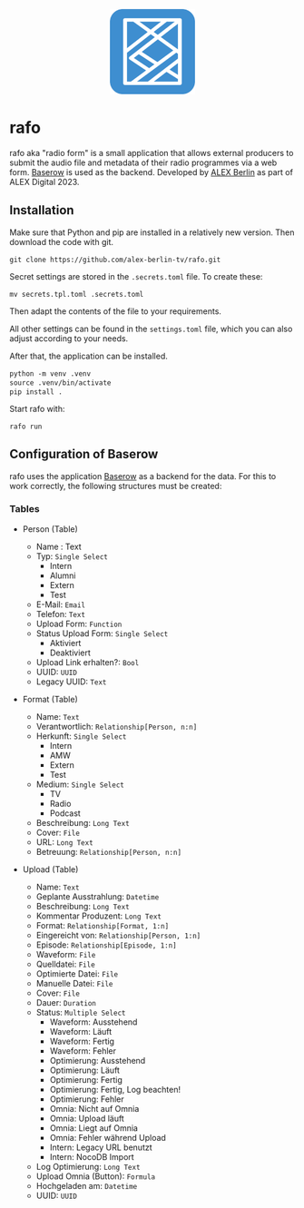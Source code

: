<p align="center">
  <img src="misc/logo.svg" height="150"/>
</p>

# rafo

rafo aka "radio form" is a small application that allows external producers to submit the audio file and metadata of their radio programmes via a web form. [Baserow](https://baserow.io/) is used as the backend. Developed by [ALEX Berlin](https://www.alex-berlin.de/) as part of ALEX Digital 2023.

## Installation

Make sure that Python and pip are installed in a relatively new version. Then download the code with git.

```
git clone https://github.com/alex-berlin-tv/rafo.git
```

Secret settings are stored in the `.secrets.toml` file. To create these:

```
mv secrets.tpl.toml .secrets.toml
```

Then adapt the contents of the file to your requirements.

All other settings can be found in the `settings.toml` file, which you can also adjust according to your needs.

After that, the application can be installed.

```
python -m venv .venv
source .venv/bin/activate
pip install .
```

Start rafo with:

```
rafo run
```

## Configuration of Baserow

rafo uses the application [Baserow](https://baserow.io/) as a backend for the data. For this to work correctly, the following structures must be created:

### Tables

- Person (Table)
    - Name : Text
	- Typ: `Single Select`
        - Intern
        - Alumni
        - Extern
        - Test
	- E-Mail: `Email`
	- Telefon: `Text`
	- Upload Form: `Function`
	- Status Upload Form: `Single Select`
        - Aktiviert
        - Deaktiviert
	- Upload Link erhalten?: `Bool`
	- UUID: `UUID`
	- Legacy UUID: `Text`

- Format (Table)
	- Name: `Text`
	- Verantwortlich: `Relationship[Person, n:n]`
	- Herkunft: `Single Select`
        - Intern
        - AMW
        - Extern
        - Test
	- Medium: `Single Select`
        - TV
        - Radio
        - Podcast
	- Beschreibung: `Long Text`
	- Cover: `File`
	- URL: `Long Text`
	- Betreuung: `Relationship[Person, n:n]`
- Upload (Table)
	- Name: `Text`
	- Geplante Ausstrahlung: `Datetime`
	- Beschreibung: `Long Text`
	- Kommentar Produzent: `Long Text`
	- Format: `Relationship[Format, 1:n]`
	- Eingereicht von: `Relationship[Person, 1:n]`
	- Episode: `Relationship[Episode, 1:n]`
	- Waveform: `File`
	- Quelldatei: `File`
	- Optimierte Datei: `File`
	- Manuelle Datei: `File`
	- Cover: `File`
	- Dauer: `Duration`
    - Status: `Multiple Select`
        - Waveform: Ausstehend
        - Waveform: Läuft
        - Waveform: Fertig
        - Waveform: Fehler
        - Optimierung: Ausstehend
        - Optimierung: Läuft
        - Optimierung: Fertig
        - Optimierung: Fertig, Log beachten!
        - Optimierung: Fehler
        - Omnia: Nicht auf Omnia
        - Omnia: Upload läuft
        - Omnia: Liegt auf Omnia
        - Omnia: Fehler während Upload
        - Intern: Legacy URL benutzt
        - Intern: NocoDB Import
	- Log Optimierung: `Long Text`
	- Upload Omnia (Button): `Formula`
	- Hochgeladen am: `Datetime`
	- UUID: `UUID`